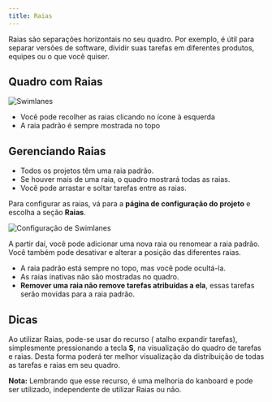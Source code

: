 ```yaml
---
title: Raias
---
```


Raias são separações horizontais no seu quadro. Por exemplo, é útil para
separar versões de software, dividir suas tarefas em diferentes
produtos, equipes ou o que você quiser.

Quadro com Raias
----------------

![Swimlanes](/images/v1/swimlanes.png)

-   Você pode recolher as raias clicando no ícone à esquerda
-   A raia padrão é sempre mostrada no topo

Gerenciando Raias
-----------------

-   Todos os projetos têm uma raia padrão.
-   Se houver mais de uma raia, o quadro mostrará todas as raias.
-   Você pode arrastar e soltar tarefas entre as raias.

Para configurar as raias, vá para a **página de configuração do
projeto** e escolha a seção **Raias**.

![Configuração de Swimlanes](/images/v1/swimlane-configuration.png)

A partir daí, você pode adicionar uma nova raia ou renomear a raia
padrão. Você também pode desativar e alterar a posição das diferentes
raias.

-   A raia padrão está sempre no topo, mas você pode ocultá-la.
-   As raias inativas não são mostradas no quadro.
-   **Remover uma raia não remove tarefas atribuídas a ela**, essas tarefas serão movidas para a raia padrão.

Dicas
-----

Ao utilizar Raias, pode-se usar do recurso ( atalho expandir tarefas),
simplesmente pressionando a tecla **S**, na visualização do quadro de
tarefas e raias. Desta forma poderá ter melhor visualização da
distribuição de todas as tarefas e raias em seu quadro.

**Nota:** Lembrando que esse recurso, é uma melhoria do kanboard e pode ser
utilizado, independente de utilizar Raias ou não.
